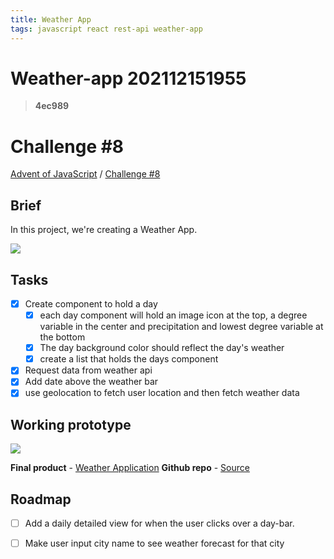 ```yaml
---
title: Weather App
tags: javascript react rest-api weather-app
---
```

# Weather-app 202112151955 
> **4ec989**

# Challenge #8

[Advent of JavaScript](https://store.selfteach.me/courses/d2550633-b921-4971-8371-ff53ea196d05) / [Challenge #8](https://store.selfteach.me/courses/d2550633-b921-4971-8371-ff53ea196d05/1103550-challenge-8)


## **Brief**

In this project, we're creating a Weather App.    

![](<https://coachtestprep.s3.amazonaws.com/direct-uploads/user-117025/cc5fe957-4af9-4ad4-9a1c-239e2e4370cc/CleanShot 2021-12-08 at 09.56.58.png>)  

## **Tasks**

- [x] Create component to hold a day  
  - [x] each day component will hold an image icon at the top, a degree variable in the center and precipitation and lowest degree variable at the bottom
  - [x] The day background color should reflect the day's weather
  - [x] create a list that holds the days component
- [x] Request data from weather api
- [x] Add date above the weather bar
- [x] use geolocation to fetch user location and then fetch weather data

## Working prototype
![](../../attachments/2021-12-17-02-10-40.png)

**Final product** - [Weather Application](https://voiceinthedark.github.io/React-Weather/)
**Github repo** - [Source](https://github.com/voiceinthedark/React-Weather)

## Roadmap
- [ ] Add a daily detailed view for when the user clicks over a day-bar.
- [ ] Make user input city name to see weather forecast for that city

  

